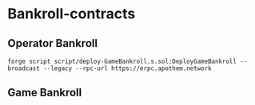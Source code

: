 # Bankroll-contracts

## Operator Bankroll
    forge script script/deploy-GameBankroll.s.sol:DeployGameBankroll --broadcast --legacy --rpc-url https://erpc.apothem.network
## Game Bankroll